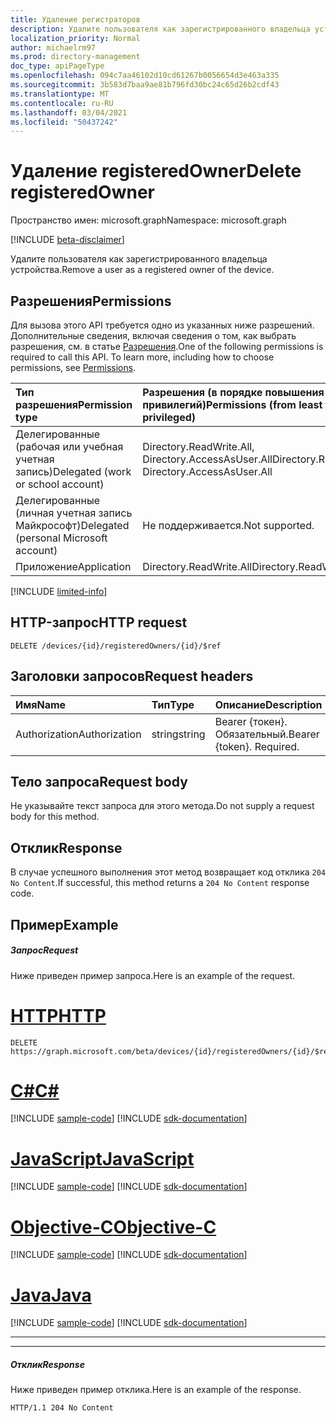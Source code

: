 ```yaml
---
title: Удаление регистраторов
description: Удалите пользователя как зарегистрированного владельца устройства.
localization_priority: Normal
author: michaelrm97
ms.prod: directory-management
doc_type: apiPageType
ms.openlocfilehash: 094c7aa46102d10cd61267b0056654d3e463a335
ms.sourcegitcommit: 3b583d7baa9ae81b796fd30bc24c65d26b2cdf43
ms.translationtype: MT
ms.contentlocale: ru-RU
ms.lasthandoff: 03/04/2021
ms.locfileid: "50437242"
---
```

# <a name="delete-registeredowner"></a><span data-ttu-id="7457c-103">Удаление registeredOwner</span><span class="sxs-lookup"><span data-stu-id="7457c-103">Delete registeredOwner</span></span>

<span data-ttu-id="7457c-104">Пространство имен: microsoft.graph</span><span class="sxs-lookup"><span data-stu-id="7457c-104">Namespace: microsoft.graph</span></span>

[!INCLUDE [beta-disclaimer](../../includes/beta-disclaimer.md)]

<span data-ttu-id="7457c-105">Удалите пользователя как зарегистрированного владельца устройства.</span><span class="sxs-lookup"><span data-stu-id="7457c-105">Remove a user as a registered owner of the device.</span></span>

## <a name="permissions"></a><span data-ttu-id="7457c-106">Разрешения</span><span class="sxs-lookup"><span data-stu-id="7457c-106">Permissions</span></span>

<span data-ttu-id="7457c-p101">Для вызова этого API требуется одно из указанных ниже разрешений. Дополнительные сведения, включая сведения о том, как выбрать разрешения, см. в статье [Разрешения](/graph/permissions-reference).</span><span class="sxs-lookup"><span data-stu-id="7457c-p101">One of the following permissions is required to call this API. To learn more, including how to choose permissions, see [Permissions](/graph/permissions-reference).</span></span>

|<span data-ttu-id="7457c-109">Тип разрешения</span><span class="sxs-lookup"><span data-stu-id="7457c-109">Permission type</span></span>      | <span data-ttu-id="7457c-110">Разрешения (в порядке повышения привилегий)</span><span class="sxs-lookup"><span data-stu-id="7457c-110">Permissions (from least to most privileged)</span></span>              |
|:--------------------|:---------------------------------------------------------|
|<span data-ttu-id="7457c-111">Делегированные (рабочая или учебная учетная запись)</span><span class="sxs-lookup"><span data-stu-id="7457c-111">Delegated (work or school account)</span></span> |<span data-ttu-id="7457c-112">Directory.ReadWrite.All, Directory.AccessAsUser.All</span><span class="sxs-lookup"><span data-stu-id="7457c-112">Directory.ReadWrite.All, Directory.AccessAsUser.All</span></span>    |
|<span data-ttu-id="7457c-113">Делегированные (личная учетная запись Майкрософт)</span><span class="sxs-lookup"><span data-stu-id="7457c-113">Delegated (personal Microsoft account)</span></span> | <span data-ttu-id="7457c-114">Не поддерживается.</span><span class="sxs-lookup"><span data-stu-id="7457c-114">Not supported.</span></span>    |
|<span data-ttu-id="7457c-115">Приложение</span><span class="sxs-lookup"><span data-stu-id="7457c-115">Application</span></span> | <span data-ttu-id="7457c-116">Directory.ReadWrite.All</span><span class="sxs-lookup"><span data-stu-id="7457c-116">Directory.ReadWrite.All</span></span> |

[!INCLUDE [limited-info](../../includes/limited-info.md)]

## <a name="http-request"></a><span data-ttu-id="7457c-117">HTTP-запрос</span><span class="sxs-lookup"><span data-stu-id="7457c-117">HTTP request</span></span>
<!-- { "blockType": "ignored" } -->
```http
DELETE /devices/{id}/registeredOwners/{id}/$ref
```

## <a name="request-headers"></a><span data-ttu-id="7457c-118">Заголовки запросов</span><span class="sxs-lookup"><span data-stu-id="7457c-118">Request headers</span></span>
| <span data-ttu-id="7457c-119">Имя</span><span class="sxs-lookup"><span data-stu-id="7457c-119">Name</span></span>       | <span data-ttu-id="7457c-120">Тип</span><span class="sxs-lookup"><span data-stu-id="7457c-120">Type</span></span> | <span data-ttu-id="7457c-121">Описание</span><span class="sxs-lookup"><span data-stu-id="7457c-121">Description</span></span>|
|:-----------|:------|:----------|
| <span data-ttu-id="7457c-122">Authorization</span><span class="sxs-lookup"><span data-stu-id="7457c-122">Authorization</span></span>  | <span data-ttu-id="7457c-123">string</span><span class="sxs-lookup"><span data-stu-id="7457c-123">string</span></span>  | <span data-ttu-id="7457c-p102">Bearer {токен}. Обязательный.</span><span class="sxs-lookup"><span data-stu-id="7457c-p102">Bearer {token}. Required.</span></span> |

## <a name="request-body"></a><span data-ttu-id="7457c-126">Тело запроса</span><span class="sxs-lookup"><span data-stu-id="7457c-126">Request body</span></span>
<span data-ttu-id="7457c-127">Не указывайте текст запроса для этого метода.</span><span class="sxs-lookup"><span data-stu-id="7457c-127">Do not supply a request body for this method.</span></span>

## <a name="response"></a><span data-ttu-id="7457c-128">Отклик</span><span class="sxs-lookup"><span data-stu-id="7457c-128">Response</span></span>

<span data-ttu-id="7457c-129">В случае успешного выполнения этот метод возвращает код отклика `204 No Content`.</span><span class="sxs-lookup"><span data-stu-id="7457c-129">If successful, this method returns a `204 No Content` response code.</span></span>

## <a name="example"></a><span data-ttu-id="7457c-130">Пример</span><span class="sxs-lookup"><span data-stu-id="7457c-130">Example</span></span>
##### <a name="request"></a><span data-ttu-id="7457c-131">Запрос</span><span class="sxs-lookup"><span data-stu-id="7457c-131">Request</span></span>
<span data-ttu-id="7457c-132">Ниже приведен пример запроса.</span><span class="sxs-lookup"><span data-stu-id="7457c-132">Here is an example of the request.</span></span>

# <a name="http"></a>[<span data-ttu-id="7457c-133">HTTP</span><span class="sxs-lookup"><span data-stu-id="7457c-133">HTTP</span></span>](#tab/http)
<!-- {
  "blockType": "request",
  "name": "delete_registeredowners"
}-->
```msgraph-interactive
DELETE https://graph.microsoft.com/beta/devices/{id}/registeredOwners/{id}/$ref
```
# <a name="c"></a>[<span data-ttu-id="7457c-134">C#</span><span class="sxs-lookup"><span data-stu-id="7457c-134">C#</span></span>](#tab/csharp)
[!INCLUDE [sample-code](../includes/snippets/csharp/delete-registeredowners-csharp-snippets.md)]
[!INCLUDE [sdk-documentation](../includes/snippets/snippets-sdk-documentation-link.md)]

# <a name="javascript"></a>[<span data-ttu-id="7457c-135">JavaScript</span><span class="sxs-lookup"><span data-stu-id="7457c-135">JavaScript</span></span>](#tab/javascript)
[!INCLUDE [sample-code](../includes/snippets/javascript/delete-registeredowners-javascript-snippets.md)]
[!INCLUDE [sdk-documentation](../includes/snippets/snippets-sdk-documentation-link.md)]

# <a name="objective-c"></a>[<span data-ttu-id="7457c-136">Objective-C</span><span class="sxs-lookup"><span data-stu-id="7457c-136">Objective-C</span></span>](#tab/objc)
[!INCLUDE [sample-code](../includes/snippets/objc/delete-registeredowners-objc-snippets.md)]
[!INCLUDE [sdk-documentation](../includes/snippets/snippets-sdk-documentation-link.md)]

# <a name="java"></a>[<span data-ttu-id="7457c-137">Java</span><span class="sxs-lookup"><span data-stu-id="7457c-137">Java</span></span>](#tab/java)
[!INCLUDE [sample-code](../includes/snippets/java/delete-registeredowners-java-snippets.md)]
[!INCLUDE [sdk-documentation](../includes/snippets/snippets-sdk-documentation-link.md)]

---


---

##### <a name="response"></a><span data-ttu-id="7457c-138">Отклик</span><span class="sxs-lookup"><span data-stu-id="7457c-138">Response</span></span>
<span data-ttu-id="7457c-139">Ниже приведен пример отклика.</span><span class="sxs-lookup"><span data-stu-id="7457c-139">Here is an example of the response.</span></span>
<!-- {
  "blockType": "response",
  "truncated": true
} -->
```http
HTTP/1.1 204 No Content
```

<!-- uuid: 8fcb5dbc-d5aa-4681-8e31-b001d5168d79
2015-10-25 14:57:30 UTC -->
<!--
{
  "type": "#page.annotation",
  "description": "Delete registeredOwners",
  "keywords": "",
  "section": "documentation",
  "tocPath": "",
  "suppressions": [
  ]
}
-->



